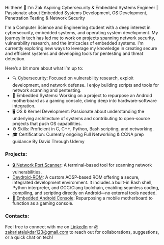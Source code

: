 Hi there! 👋 I'm Zak
Aspiring Cybersecurity & Embedded Systems Engineer | 
Passionate about Embedded Systems Development, OS Development, Penetration Testing & Network Security

I'm a Computer Science and Engineering student with a deep interest in cybersecurity, embedded systems, and operating system development. My journey in tech has led me to work on projects spanning network security, vulnerability research, and the intricacies of embedded systems. I’m currently exploring new ways to leverage my knowledge in creating secure and efficient systems and developing tools for pentesting and threat detection.

Here’s a bit more about what I’m up to:
- 🔍 Cybersecurity: Focused on vulnerability research, exploit development, and network defense. I enjoy building scripts and tools for network scanning and pentesting.
- 🔧 Embedded Systems: Working on a project to repurpose an Android motherboard as a gaming console, diving deep into hardware-software integration.
- 🖥 OS & Kernel Development: Passionate about understanding the underlying architecture of systems and contributing to open-source projects that push OS capabilities.
- ⚙️ Skills: Proficient in C, C++, Python, Bash scripting, and networking.
- 🎓 Certification: Currently ongoing Full Networking & CCNA prep guidance By David Through Udemy

### Projects: 
-  [🔒 Network Port Scanner](link-to-project): A terminal-based tool for scanning network vulnerabilities.
-  [Devdroid-ROM](https://github.com/arrhenius975/Devdroid-ROM): A custom AOSP-based ROM offering a secure, integrated development environment. It includes a built-in Bash shell, Python interpreter, and GCC/Clang               toolchain, enabling seamless coding, compiling, and scripting directly on Android—no external tools needed.
-  [📱 Embedded Android Console](link-to-project): Repurposing a mobile motherboard to function as a gaming console.

### Contacts:
Feel free to connect with me on [LinkedIn](https://www.linkedin.com/in/zakaria-talukdar-635419257) or @ zakariatalukdar123@gmail.com to reach out for collaborations, suggestions, or a quick chat on tech!
